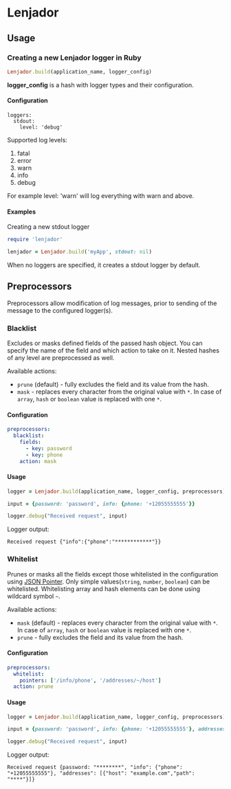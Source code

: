 Lenjador
================

## Usage

### Creating a new Lenjador logger in Ruby

```ruby
Lenjador.build(application_name, logger_config)
```

<b>logger_config</b> is a hash with logger types and their configuration.

#### Configuration

```
loggers:
  stdout:
    level: 'debug'
```
Supported log levels:

1. fatal
2. error
3. warn
4. info
5. debug

For example level: 'warn' will log everything with warn and above.

#### Examples

Creating a new stdout logger

```ruby
require 'lenjador'

lenjador = Lenjador.build('myApp', stdout: nil)
```

When no loggers are specified, it creates a stdout logger by default.

## Preprocessors

Preprocessors allow modification of log messages, prior to sending of the message to the configured logger(s).

### Blacklist

Excludes or masks defined fields of the passed hash object.
You can specify the name of the field and which action to take on it.
Nested hashes of any level are preprocessed as well.

Available actions:

* `prune` (default) - fully excludes the field and its value from the hash.
* `mask` - replaces every character from the original value with `*`. 
  In case of `array`, `hash` or `boolean` value is replaced with one `*`.

#### Configuration

```yaml
preprocessors:
  blacklist:
    fields:
      - key: password
      - key: phone
    action: mask
```

#### Usage

```ruby
logger = Lenjador.build(application_name, logger_config, preprocessors)

input = {password: 'password', info: {phone: '+12055555555'}}

logger.debug("Received request", input)
```

Logger output:

```
Received request {"info":{"phone":"************"}}
```

### Whitelist

Prunes or masks all the fields except those whitelisted in the configuration using [JSON Pointer](https://tools.ietf.org/html/rfc6901).
Only simple values(`string`, `number`, `boolean`) can be whitelisted.
Whitelisting array and hash elements can be done using wildcard symbol `~`.

Available actions:

* `mask` (default) - replaces every character from the original value with `*`. 
  In case of `array`, `hash` or `boolean` value is replaced with one `*`.
* `prune` - fully excludes the field and its value from the hash.

#### Configuration

```yaml
preprocessors:
  whitelist:
    pointers: ['/info/phone', '/addresses/~/host']
  action: prune
```

#### Usage

```ruby
logger = Lenjador.build(application_name, logger_config, preprocessors)

input = {password: 'password', info: {phone: '+12055555555'}, addresses: [{host: 'example.com', path: 'info'}]}

logger.debug("Received request", input)
```

Logger output:

```
Received request {password: "********", "info": {"phone": "+12055555555"}, "addresses": [{"host": "example.com","path": "****"}]}
```
